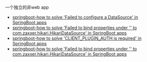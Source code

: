 一个独立的非web app

- [springboot-how to solve 'Failed to configure a DataSource' in SpringBoot apps](https://www.bswen.com/2020/11/others-springboot-jdbc-error1.html)
- [springboot-how to solve 'Failed to bind properties under '' to com.zaxxer.hikari.HikariDataSource' in SpringBoot apps](https://www.bswen.com/2020/11/others-springboot-jdbc-error2.html)
- [springboot-how to solve 'CLIENT_PLUGIN_AUTH is required' in SpringBoot apps](https://www.bswen.com/2020/11/others-springboot-jdbc-error3.html)
- [springboot-how to solve 'Failed to bind properties under '' to com.zaxxer.hikari.HikariDataSource' in SpringBoot apps](https://www.bswen.com/2020/11/others-springboot-jdbc-error4.html)
